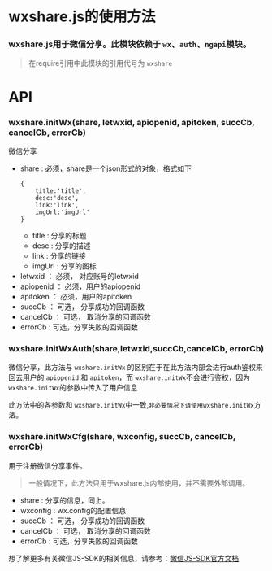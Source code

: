 ﻿#	wxshare.js的使用方法

### wxshare.js用于微信分享。此模块依赖于 `wx`、`auth`、`ngapi`模块。

> 在require引用中此模块的引用代号为 `wxshare` 

#	API

### wxshare.initWx(share, letwxid, apiopenid, apitoken, succCb, cancelCb, errorCb)
微信分享
* share	: 必须，share是一个json形式的对象，格式如下
	```
	{
		title:'title',
		desc:'desc',
		link:'link',
		imgUrl:'imgUrl'
	}
	```
	* title : 分享的标题
	* desc : 分享的描述
	* link : 分享的链接
	* imgUrl : 分享的图标
* letwxid ： 必须， 对应账号的letwxid
* apiopenid ： 必须，用户的apiopenid
* apitoken ：  必须，用户的apitoken
* succCb ： 可选， 分享成功的回调函数
* cancelCb ： 可选， 取消分享的回调函数
* errorCb : 可选，分享失败的回调函数

### wxshare.initWxAuth(share,letwxid,succCb,cancelCb, errorCb)
微信分享，此方法与 `wxshare.initWx` 的区别在于在此方法内部会进行auth鉴权来回去用户的 `apiopenid` 和 `apitoken`，而 `wxshare.initWx`不会进行鉴权，因为	 `wxshare.initWx`的参数中传入了用户信息

此方法中的各参数和 `wxshare.initWx`中一致,`非必要情况下请使用wxshare.initWx`方法。

### wxshare.initWxCfg(share, wxconfig, succCb, cancelCb, errorCb)
用于注册微信分享事件。
>一般情况下，此方法只用于wxshare.js内部使用，并不需要外部调用。

* share : 分享的信息，同上。
* wxconfig : wx.config的配置信息
* succCb ： 可选， 分享成功的回调函数
* cancelCb ： 可选， 取消分享的回调函数
* errorCb : 可选，分享失败的回调函数

想了解更多有关微信JS-SDK的相关信息，请参考：[微信JS-SDK官方文档](http://mp.weixin.qq.com/wiki/7/aaa137b55fb2e0456bf8dd9148dd613f.html)
